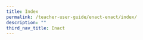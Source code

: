 ```yaml
---
title: Index
permalink: /teacher-user-guide/enact-enact/index/
description: ""
third_nav_title: Enact
---
```

